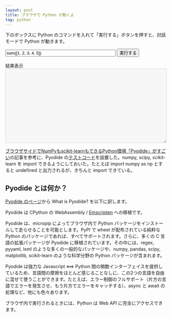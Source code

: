 ```yaml
---
layout: post
title: ブラウザで Python が動くよ
tag: python
---
```

下のボックスに Python のコマンドを入れて「実行する」ボタンを押すと、対話モードで Python が動きます。

<script src="https://cdn.jsdelivr.net/pyodide/v{{ site.katex-version }}/full/pyodide.js"></script>

<input id="code" value="sum([1, 2, 3, 4, 5])" size="40"/>
<button onclick="evaluatePython()">実行する</button>
<br />
<br />
<div>結果表示</div>
<textarea id="output" style="width: 100%;" rows="15" disabled></textarea>

<script>
    const output = document.getElementById("output");
    const code = document.getElementById("code");

    function addToOutput(s) {
    output.value += ">>>" + code.value + "\n" + s + "\n";
    }

    output.value = "初期化中...\n";
    // init Pyodide
    async function main() {
    let pyodide = await loadPyodide();
    await pyodide.loadPackage("numpy");
    await pyodide.loadPackage("scipy");
    await pyodide.loadPackage("scikit-learn");
    output.value += "準備できたよ!\n";
    return pyodide;
    }
    let pyodideReadyPromise = main();

    async function evaluatePython() {
    let pyodide = await pyodideReadyPromise;
    try {
        let output = pyodide.runPython(code.value);
        addToOutput(output);
    } catch (err) {
        addToOutput(err);
    }
    }
</script>

[ブラウザサイドでNumPyもscikit-learnもできるPython環境「Pyodide」がすごい](https://zenn.dev/bluepost/articles/93d1fa8eabce99)の記事を参考に、Pyodide の[テストコード](https://pyodide.org/en/stable/usage/quickstart.html#alternative-example)を設置した。numpy, scipy, scikit-learn を import できるようにしておいた。たとえば import numpy as np とすると undefined と出力されるが、きちんと import できている。


## Pyodide とは何か？

[Pyodide のページ](https://pyodide.org/en/stable/)から What is Pyodide? を以下に訳します。 

Pyodide は CPython の WebAssembly / [Emscripten](https://emscripten.org/) への移植です。

Pyodide は、micropip によってブラウザ内で Python パッケージをインストールして走らせることを可能とします。PyPI で wheel が配布されている純粋な Python のパッケージであれば、すべてサポートされます。さらに、多くの C 言語の拡張パッケージが Pyodide に移植されています。その中には、regex, pyyaml, lxml のような多くの一般的なパッケージや、numpy, pandas, scipy, matplotlib, scikit-learn のような科学分野の Python パッケージが含まれます。

Pyodide は強力な Javascript ⟺ Python 間の関数インターフェイスを提供しているため、言語間の摩擦をほとんど感じることなしに、この2つの言語を自由に混ぜて使うことができます。たとえば、エラー制御のフルサポート（片方の言語でエラーを発生させ、もう片方でエラーをキャッチする）、async と await の処理など、他にも色々あります。

ブラウザ内で実行されるときには、Python は Web API に完全にアクセスできます。
